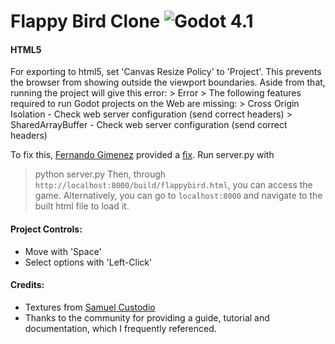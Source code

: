 # Flappy Bird Clone ![Godot 4.1](https://img.shields.io/badge/godot-v4.1-blue)

#### HTML5
For exporting to html5, set 'Canvas Resize Policy' to 'Project'. This prevents the browser from showing outside the viewport boundaries. 
Aside from that, running the project will give this error:
	> Error
	> The following features required to run Godot projects on the Web are missing:
	> Cross Origin Isolation - Check web server configuration (send correct headers)
	> SharedArrayBuffer - Check web server configuration (send correct headers)
	
To fix this, [Fernando Gimenez](https://github.com/pijamarda) provided a [fix](https://github.com/godotengine/godot/issues/69020). Run server.py with
> python server.py
Then, through `http://localhost:8000/build/flappybird.html`, you can access the game. Alternatively, you can go to `localhost:8000` and navigate to the built html file to load it.

#### Project Controls:
- Move with 'Space'
- Select options with 'Left-Click'

#### Credits:
- Textures from [Samuel Custodio](https://github.com/samuelcust/flappy-bird-assets)
- Thanks to the community for providing a guide, tutorial and documentation, which I frequently referenced.
